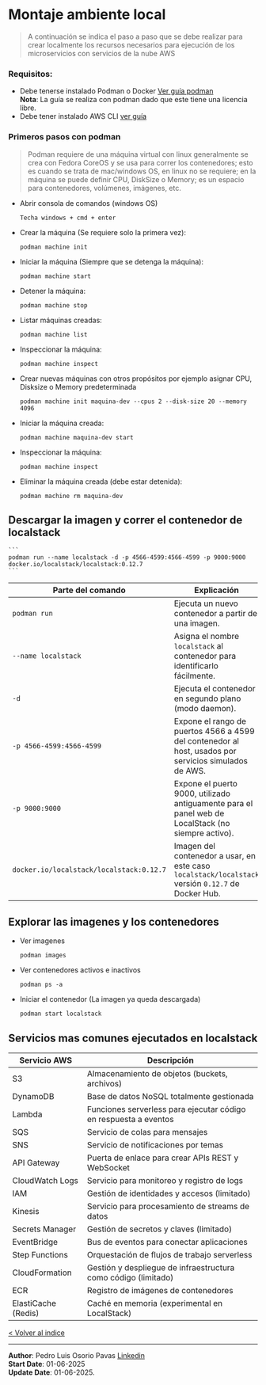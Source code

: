 # Montaje ambiente local
> A continuación se indica el paso a paso que se debe realizar para crear localmente los recursos necesarios para ejecución de los microservicios con servicios de la nube AWS

### Requisitos: 

- Debe tenerse instalado Podman o Docker [Ver guía podman](https://podman.io/docs/installation)  
  **Nota**: La guía se realiza con podman dado que este tiene una licencia libre.
- Debe tener instalado AWS CLI [ver guía](https://docs.aws.amazon.com/cli/latest/userguide/getting-started-install.html)

### Primeros pasos con podman

> Podman requiere de una máquina virtual con linux generalmente se crea con Fedora CoreOS y se usa para correr los contenedores; esto es cuando se trata de mac/windows OS, en linux no se requiere; en la máquina se puede definir CPU, DiskSize o Memory; es un espacio para contenedores, volúmenes, imágenes, etc.


- Abrir consola de comandos (windows OS)
    ```
    Techa windows + cmd + enter
    ```
- Crear la máquina (Se requiere solo la primera vez): 
    ```
    podman machine init
    ```
- Iniciar la máquina (Siempre que se detenga la máquina):
    ```
    podman machine start
    ```
- Detener la máquina:
    ```
    podman machine stop
    ```
- Listar máquinas creadas:
    ```
    podman machine list
    ```
- Inspeccionar la máquina:
    ```
    podman machine inspect
    ```
- Crear nuevas máquinas con otros propósitos por ejemplo asignar CPU, Disksize o Memory predeterminada
    ```
    podman machine init maquina-dev --cpus 2 --disk-size 20 --memory 4096 
    ```
- Iniciar la máquina creada:
    ```
    podman machine maquina-dev start
    ```
- Inspeccionar la máquina:
    ```
    podman machine inspect
- Eliminar la máquina creada (debe estar detenida):
    ```
    podman machine rm maquina-dev
    ```

## Descargar la imagen y correr el contenedor de localstack
    ```
    podman run --name localstack -d -p 4566-4599:4566-4599 -p 9000:9000 docker.io/localstack/localstack:0.12.7
    ```

|Parte del comando|Explicación|
|----------------|-----------|
|`podman run`|Ejecuta un nuevo contenedor a partir de una imagen.|
|`--name localstack`|Asigna el nombre `localstack` al contenedor para identificarlo fácilmente.|
|`-d`|Ejecuta el contenedor en segundo plano (modo daemon).|
|`-p 4566-4599:4566-4599`|Expone el rango de puertos 4566 a 4599 del contenedor al host, usados por servicios simulados de AWS.|
|`-p 9000:9000`|Expone el puerto 9000, utilizado antiguamente para el panel web de LocalStack (no siempre activo).|
|`docker.io/localstack/localstack:0.12.7`|Imagen del contenedor a usar, en este caso `localstack/localstack` versión `0.12.7` de Docker Hub.|

## Explorar las imagenes y los contenedores
- Ver imagenes
    ```
    podman images
    ```
- Ver contenedores activos e inactivos
    ```
    podman ps -a
    ```
- Iniciar el contenedor (La imagen ya queda descargada)
    ```
    podman start localstack
    ```

## Servicios mas comunes ejecutados en localstack

| Servicio AWS | Descripción |
|---------------------|----------------------------------------------------------|
| S3                  | Almacenamiento de objetos (buckets, archivos)            |
| DynamoDB            | Base de datos NoSQL totalmente gestionada                 |
| Lambda              | Funciones serverless para ejecutar código en respuesta a eventos |
| SQS                 | Servicio de colas para mensajes                           |
| SNS                 | Servicio de notificaciones por temas                      |
| API Gateway         | Puerta de enlace para crear APIs REST y WebSocket        |
| CloudWatch Logs     | Servicio para monitoreo y registro de logs                |
| IAM                 | Gestión de identidades y accesos (limitado)               |
| Kinesis             | Servicio para procesamiento de streams de datos           |
| Secrets Manager     | Gestión de secretos y claves (limitado)                   |
| EventBridge         | Bus de eventos para conectar aplicaciones                  |
| Step Functions      | Orquestación de flujos de trabajo serverless               |
| CloudFormation      | Gestión y despliegue de infraestructura como código (limitado) |
| ECR                 | Registro de imágenes de contenedores                       |
| ElastiCache (Redis) | Caché en memoria (experimental en LocalStack)              |

[< Volver al indice](README.md)

---

**Author**: Pedro Luis Osorio Pavas [Linkedin](www.linkedin.com/in/pedro-luis-osorio-pavas-68b3a7106)  
**Start Date**: 01-06-2025  
**Update Date**: 01-06-2025.
